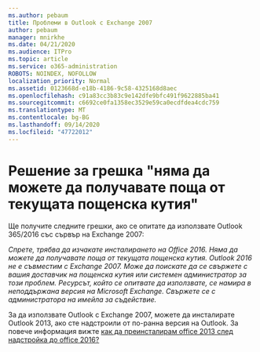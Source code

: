 ```yaml
---
ms.author: pebaum
title: Проблеми в Outlook с Exchange 2007
author: pebaum
manager: mnirkhe
ms.date: 04/21/2020
ms.audience: ITPro
ms.topic: article
ms.service: o365-administration
ROBOTS: NOINDEX, NOFOLLOW
localization_priority: Normal
ms.assetid: 0123668d-e18b-4186-9c58-4325168d8aec
ms.openlocfilehash: c91a83cc3b83c9e142dfe9bfc491f9622885ba41
ms.sourcegitcommit: c6692ce0fa1358ec3529e59ca0ecdfdea4cdc759
ms.translationtype: MT
ms.contentlocale: bg-BG
ms.lasthandoff: 09/14/2020
ms.locfileid: "47722012"
---
```

# <a name="solution-for-error-you-wont-be-able-to-receive-mail-from-a-current-mailbox"></a>Решение за грешка "няма да можете да получавате поща от текущата пощенска кутия"
Ще получите следните грешки, ако се опитате да използвате Outlook 365/2016 със сървър на Exchange 2007:

*Спрете, трябва да изчакате инсталирането на Office 2016. Няма да можете да получавате поща от текущата пощенска кутия. Outlook 2016 не е съвместим с Exchange 2007. Може да поискате да се свържете с вашия доставчик на пощенска кутия или системен администратор за този проблем. Ресурсът, който се опитвате да използвате, се намира в неподдържана версия на Microsoft Exchange. Свържете се с администратора на имейла за съдействие.*

За да използвате Outlook с Exchange 2007, можете да инсталирате Outlook 2013, ако сте надстроили от по-ранна версия на Outlook. За повече информация вижте [как да преинсталирам office 2013 след надстройка до office 2016?](https://support.office.com/article/a6ca92f4-cbb4-4609-9fdb-f8d3dd6812f3)